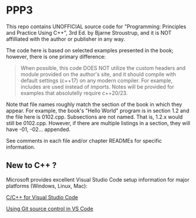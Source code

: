 # PPP3

This repo contains UNOFFICIAL source code for "Programming: Principles and Practice Using C++", 3rd Ed. by Bjarne Stroustrup, and it is NOT affilliated with the author or publisher in any way.

The code here is based on selected examples presented in the book; however, there is one primary difference:

>   When possible, this code DOES NOT utilize the custom headers and module provided on the author's site, and it should compile with default settings (c++17) on any modern compiler.  For example, includes are used instead of imports.  Notes will be provided for examples that absolutelly require c++20/23.

Note that file names roughly match the section of the book in which they appear.  For example, the book's "Hello World" program is in section 1.2 and the file here is 0102.cpp.  Subsections are not named.  That is, 1.2.x would still be 0102.cpp.  However, if there are multiple listings in a section, they will have -01, -02... appended.

See comments in each file and/or chapter READMEs for specific information.

## New to C++ ?

Microsoft provides excellent Visual Studio Code setup information for major platforms (Windows, Linux, Mac):

[C/C++ for Visual Studio Code](https://code.visualstudio.com/docs/languages/cpp)

[Using Git source control in VS Code](https://code.visualstudio.com/docs/sourcecontrol/overview)
